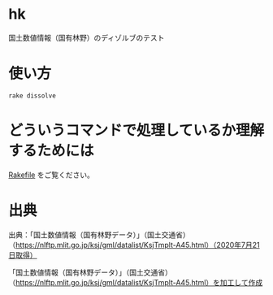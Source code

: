 # hk
国土数値情報（国有林野）のディゾルブのテスト

# 使い方
```
rake dissolve
```

# どういうコマンドで処理しているか理解するためには
[Rakefile](https://github.com/optgeo/hk/blob/master/Rakefile) をご覧ください。

# 出典
出典：「国土数値情報（国有林野データ）」（国土交通省）（https://nlftp.mlit.go.jp/ksj/gml/datalist/KsjTmplt-A45.html）（2020年7月21日取得）

「国土数値情報（国有林野データ）」（国土交通省）（https://nlftp.mlit.go.jp/ksj/gml/datalist/KsjTmplt-A45.html）を加工して作成
